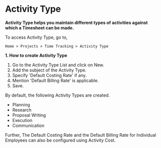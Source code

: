 # Activity Type 

**Activity Type helps you maintain different types of activities against which a Timesheet can be made.**

To access Activity Type, go to,

`Home > Projects > Time Tracking > Activity Type`

**1. How to create Activity Type**

1. Go to the Activity Type List and click on New.
2. Add the subject of the Activity Type.
3. Specify 'Default Costing Rate' if any.
4. Mention 'Default Billing Rate' is applicable.
5. Save.

By default, the following Activity Types are created.

* Planning
* Research
* Proposal Writing
* Execution
* Communication

Further, The Default Costing Rate and the Default Billing Rate for Individual Employees can also be configured using Activity Cost.